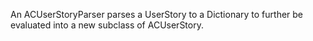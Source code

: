 An ACUserStoryParser parses a UserStory to a Dictionary to further be evaluated into a new subclass of ACUserStory.
